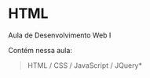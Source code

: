 # HTML

Aula de Desenvolvimento Web I

Contém nessa aula:
> HTML / 
> CSS / 
> JavaScript /
> JQuery*
